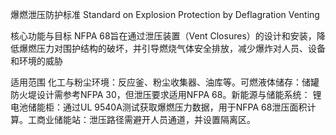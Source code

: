 爆燃泄压防护标准
Standard on Explosion Protection by Deflagration Venting

核心功能与目标​​
NFPA 68旨在通过泄压装置（Vent Closures）的设计和安装，​​降低爆燃压力对围护结构的破坏​​，并引导燃烧气体安全排放，减少爆炸对人员、设备和环境的威胁

适用范围​​
​​化工与粉尘环境​​：反应釜、粉尘收集器、油库等。
​​可燃液体储存​​：储罐防火堤设计需参考NFPA 30，但泄压要求适用NFPA 68。
​​新能源与储能系统​​：
​​锂电池储能柜​​：通过UL 9540A测试获取爆燃压力数据，用于NFPA 68泄压面积计算。
​​工商业储能站​​：泄压路径需避开人员通道，并设置隔离区。

